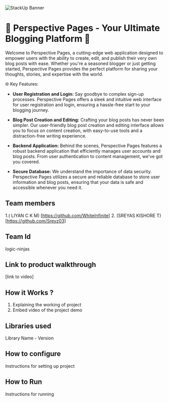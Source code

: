 ![StackUp Banner]([https://tinkerhub.frappe.cloud/files/stackup%20banner.jpeg])
# 📝 Perspective Pages - Your Ultimate Blogging Platform 🚀
Welcome to Perspective Pages, a cutting-edge web application designed to empower users with the ability to create, edit, and publish their very own blog posts with ease. Whether you're a seasoned blogger or just getting started, Perspective Pages provides the perfect platform for sharing your thoughts, stories, and expertise with the world.

🌐 Key Features:

- **User Registration and Login:** Say goodbye to complex sign-up processes. Perspective Pages offers a sleek and intuitive web interface for user registration and login, ensuring a hassle-free start to your blogging journey.

- **Blog Post Creation and Editing:** Crafting your blog posts has never been simpler. Our user-friendly blog post creation and editing interface allows you to focus on content creation, with easy-to-use tools and a distraction-free writing experience.

- **Backend Application:** Behind the scenes, Perspective Pages features a robust backend application that efficiently manages user accounts and blog posts. From user authentication to content management, we've got you covered.

- **Secure Database:** We understand the importance of data security. Perspective Pages utilizes a secure and reliable database to store user information and blog posts, ensuring that your data is safe and accessible whenever you need it.
## Team members
1.( LIYAN C K M) [https://github.com/WhiteInfinite]
2. (SREYAS KISHORE T) [https://github.com/Sreyz03]
## Team Id
logic-ninjas
## Link to product walkthrough
[link to video]
## How it Works ?
1. Explaining the working of project
2. Embed video of the project demo
## Libraries used
Library Name - Version
## How to configure
Instructions for setting up project
## How to Run
Instructions for running
